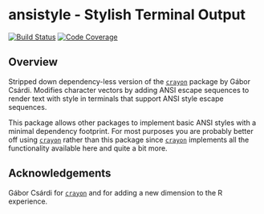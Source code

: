 # ansistyle - Stylish Terminal Output

[![Build Status](https://travis-ci.org/brodieG/ansistyle.png?branch=master)](https://travis-ci.org/brodieG/ansistyle)
[![Code Coverage](https://codecov.io/github/brodieG/unitizer/coverage.svg?branch=master)](https://codecov.io/github/brodieG/ansistyle?branch=master)

## Overview

Stripped down dependency-less version of the [`crayon`][1] package by Gábor Csárdi.  Modifies character vectors by adding ANSI escape sequences to render text with style in terminals that support ANSI style escape sequences.

This package allows other packages to implement basic ANSI styles with a minimal dependency footprint.  For most purposes you are probably better off using [`crayon`][1] rather than this package since [`crayon`][1] implements all the functionality available here and quite a bit more.

## Acknowledgements

Gábor Csárdi for [`crayon`][1] and for adding a new dimension to the R experience.

[1]: https://github.com/gaborcsardi/crayon

